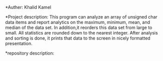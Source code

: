 *Auther: 
 Khalid Kamel
 
 
*Project description:
 This program can analyze an array of unsigned char data items
 and report analytics on the maximum, minimum, mean, and median of
 the data set. In addition,it reorders this data set
 from large to small. All statistics are rounded down to the 
 nearest integer. After analysis and sorting is done, it prints
 that data to the screen in nicely formatted presentation. 


*repository description:

